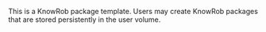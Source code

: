 
This is a KnowRob package template.
Users may create KnowRob packages that are stored
persistently in the user volume.
